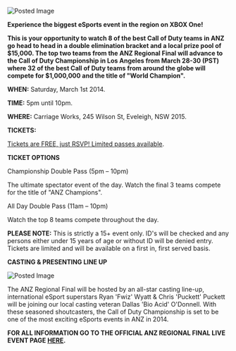 ![Posted Image](http://i.imgur.com/ez9wB2U.jpg?1)





**Experience the biggest eSports event in the region on XBOX One!**





**This is your opportunity to watch 8 of the best Call of Duty teams in ANZ go head to head in a double elimination bracket and a local prize pool of $15,000. The top two teams from the ANZ Regional Final will advance to the Call of Duty Championship in Los Angeles from March 28-30 (PST) where 32 of the best Call of Duty teams from around the globe will compete for $1,000,000 and the title of "World Champion".**





**WHEN:**
 Saturday, March 1st 2014.



**TIME:**
 5pm until 10pm.



**WHERE:**
 Carriage Works, 245 Wilson St, Eveleigh, NSW 2015.



**TICKETS:**
 
[Tickets are FREE, just RSVP! Limited passes available](https://register.eventarc.com/20991/).






**TICKET OPTIONS**



Championship Double Pass (5pm – 10pm)

The ultimate spectator event of the day. Watch the final 3 teams compete for the title of "ANZ Champions".



All Day Double Pass (11am – 10pm)

Watch the top 8 teams compete throughout the day.






**PLEASE NOTE:**
 This is strictly a 15+ event only. ID's will be checked and any persons either under 15 years of age or without ID will be denied entry. Tickets are limited and will be available on a first in, first served basis.






**CASTING & PRESENTING LINE UP**



![Posted Image](http://cod2014.aclpro.com.au/assets/img/castingpersonalities.png)




The ANZ Regional Final will be hosted by an all-star casting line-up, international eSport superstars Ryan 'Fwiz' Wyatt & Chris 'Puckett' Puckett will be joining our local casting veteran Dallas 'Bio Acid' O'Donnell. With these seasoned shoutcasters, the Call of Duty Championship is set to be one of the most exciting eSports events in ANZ in 2014.






**FOR ALL INFORMATION GO TO THE OFFICIAL ANZ REGIONAL FINAL LIVE EVENT PAGE 
[HERE](http://cod2014.aclpro.com.au/anz-live-final/).**